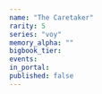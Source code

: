 ```yaml
---
name: "The Caretaker"
rarity: 5
series: "voy"
memory_alpha: ""
bigbook_tier:
events:
in_portal:
published: false
---
```

